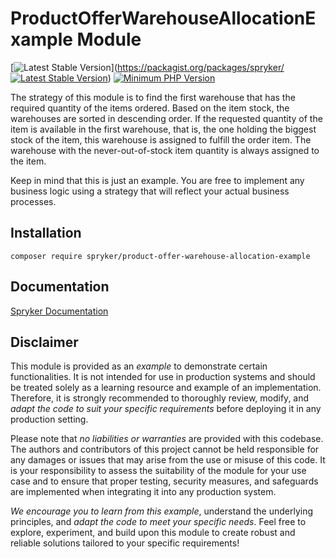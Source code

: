 # ProductOfferWarehouseAllocationExample Module
[![Latest Stable Version](https://poser.pugx.org/spryker/product-option/v/stable.svg)](https://packagist.org/packages/spryker/ [![Latest Stable Version](https://poser.pugx.org/spryker/product-offer-warehouse-allocation-example/v/stable.svg)](https://packagist.org/packages/spryker/product-offer-warehouse-allocation-example))
[![Minimum PHP Version](https://img.shields.io/badge/php-%3E%3D%208.1-8892BF.svg)](https://php.net/)

The strategy of this module is to find the first warehouse that has the required quantity of the items ordered. Based on the item stock, the warehouses are sorted in descending order. If the requested quantity of the item is available in the first warehouse, that is, the one holding the biggest stock of the item, this warehouse is assigned to fulfill the order item. The warehouse with the never-out-of-stock item quantity is always assigned to the item.

Keep in mind that this is just an example. You are free to implement any business logic using a strategy that will reflect your actual business processes.

## Installation

```
composer require spryker/product-offer-warehouse-allocation-example
```

## Documentation

[Spryker Documentation](https://docs.spryker.com)

## Disclaimer

This module is provided as an *example* to demonstrate certain functionalities. It is not intended for use in production systems and should be treated solely as a learning resource and example of an implementation. Therefore, it is strongly recommended to thoroughly review, modify, and *adapt the code to suit your specific requirements* before deploying it in any production setting.

Please note that *no liabilities or warranties* are provided with this codebase. The authors and contributors of this project cannot be held responsible for any damages or issues that may arise from the use or misuse of this code. It is your responsibility to assess the suitability of the module for your use case and to ensure that proper testing, security measures, and safeguards are implemented when integrating it into any production system.

*We encourage you to learn from this example*, understand the underlying principles, and *adapt the code to meet your specific needs*. Feel free to explore, experiment, and build upon this module to create robust and reliable solutions tailored to your specific requirements!
